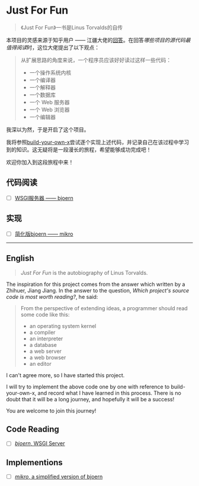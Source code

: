 # Just For Fun

>《Just For Fun》一书是Linus Torvalds的自传

本项目的灵感来源于知乎用户 ——
江疆大佬的[回答](https://www.zhihu.com/question/19589485/answer/12305131)。在回答*哪些项目的源代码最值得阅读*时，这位大佬提出了以下观点：

>从扩展思路的角度来说，一个程序员应该好好读过这样一些代码：
>
>- 一个操作系统内核
>- 一个编译器
>- 一个解释器
>- 一个数据库
>- 一个 Web 服务器
>- 一个 Web 浏览器
>- 一个编辑器

我深以为然，于是开启了这个项目。

我将参照[build-your-own-x](https://github.com/codecrafters-io/build-your-own-x)尝试逐个实现上述代码，并记录自己在该过程中学习到的知识。这无疑将是一段漫长的旅程，希望能够成功完成吧！

欢迎你加入到这段旅程中来！

## 代码阅读
- [ ] [WSGI服务器 —— bjoern](https://github.com/uncle-lv/bjoern-with-comments)

## 实现
- [ ] [简化版bjoern —— mikro](https://github.com/uncle-lv/mikro)

---
## English

>*Just For Fun* is the autobiography of Linus Torvalds.

The inspiration for this project comes from the answer which written by a Zhihuer, Jiang Jiang. In the answer to the question, *Which project's source code is most worth reading?*, he said:

>From the perspective of extending ideas, a programmer should read some code like this:
>
>- an operating system kernel
>- a compiler
>- an interpreter
>- a database
>- a web server
>- a web browser
>- an editor

I can't agree more, so I have started this project.

I will try to implement the above code one by one with reference to build-your-own-x, and record what I have learned in this process. There is no doubt that it will be a long journey, and hopefully it will be a success!

You are welcome to join this journey!

## Code Reading
- [ ] [*bjoern*, WSGI Server](https://github.com/uncle-lv/bjoern-with-comments)

## Implementions
- [ ] [*mikro*, a simplified version of bjoern ](https://github.com/uncle-lv/mikro)